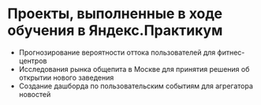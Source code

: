 # Проекты, выполненные в ходе обучения в Яндекс.Практикум

- Прогнозирование вероятности оттока пользователей для фитнес-центров
- Исследования рынка общепита в Москве для принятия решения об открытии нового заведения
- Создание дашборда по пользовательским событиям для агрегатора новостей
